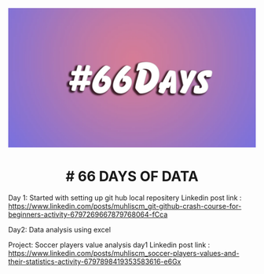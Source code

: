 <img src = "images/66days.jpg" />

<h1 align = center>
# 66 DAYS OF DATA 
</h1>

Day 1: Started with setting up git hub local repositery
Linkedin post link : https://www.linkedin.com/posts/muhliscm_git-github-crash-course-for-beginners-activity-6797269667879768064-fCca

Day2: Data analysis using excel

Project: Soccer players value analysis
day1
Linkedin post link : https://www.linkedin.com/posts/muhliscm_soccer-players-values-and-their-statistics-activity-6797898419353583616-e6Gx
